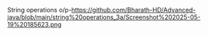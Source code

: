String operations o/p-https://github.com/Bharath-HD/Advanced-java/blob/main/string%20operations_3a/Screenshot%202025-05-19%20185623.png
